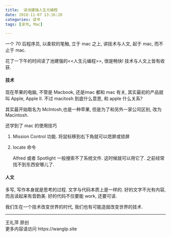 ```yaml
---
title:  读池建强人生元编程
date: 2018-11-07 13:16:28
categories: 读书
tags: [读书, Mac]

---
```


一个 70 后程序员, 以柔软的笔触, 立于 mac 之上, 讲技术与人文, 起于 mac, 而不止于 mac.

<!-- more -->

花了一下午的时间读了池建强的<<人生元编程>>, 很是畅快! 技术与人文上皆有收获.



#### 技术

现在苹果的电脑, 不管是 Macbook, 还是imac 都和 mac 有关, 其实最初的产品就叫 Apple, Apple II. 不过 macitosh 到底什么意思, 和 apple 什么关系?

其实最开始取名为 McIntosh,也是一种苹果, 但是为了和另外一家公司区别, 改为 Macintosh.

还学到了 mac 的使用技巧

1. Mission Control 功能. 将鼠标移到右下角就可以熄屏或锁屏

2. locate 命令

   Alfred 或者 Spotlight 一般搜索不了系统文件. 这时候就可以用它了. 之前经常找不到东西安哪儿了. 

#### 



#### 人文

多写, 写作本身就是思考的过程. 文字与代码本质上是一样的. 好的文字不光有内容, 而且读起来有音韵美. 好的代码不仅要能 work, 还要可读.





我们生在一个技术改变世界的时代, 我们也有可能造就改变世界的技术.

<hr>
 王礼萍  原创<br>
 更多内容请访问 https://wanglp.site <br>

